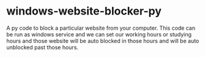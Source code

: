 # windows-website-blocker-py
A py code to block a particular website from your computer. This code can be run as windows service and we can set our working hours or studying hours and those website will be auto blocked in those hours and will be auto unblocked past those hours.
